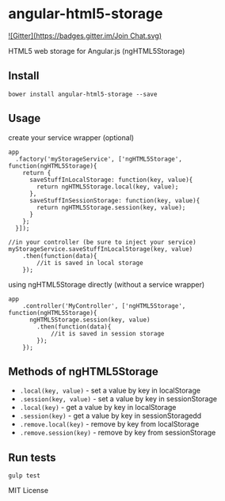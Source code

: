# angular-html5-storage
[![Gitter](https://badges.gitter.im/Join Chat.svg)](https://gitter.im/chovy/angular-html5-storage?utm_source=badge&utm_medium=badge&utm_campaign=pr-badge&utm_content=badge)

HTML5 web storage for Angular.js (ngHTML5Storage)

## Install

    bower install angular-html5-storage --save

## Usage

create your service wrapper (optional)

    app
      .factory('myStorageService', ['ngHTML5Storage', function(ngHTML5Storage){
        return {
          saveStuffInLocalStorage: function(key, value){
            return ngHTML5Storage.local(key, value);
          },
          saveStuffInSessionStorage: function(key, value){
            return ngHTML5Storage.session(key, value);
          }
        };
      }]);

    //in your controller (be sure to inject your service)
    myStorageService.saveStuffInLocalStorage(key, value)
        .then(function(data){
            //it is saved in local storage
        });
        

using ngHTML5Storage directly (without a service wrapper)

    app
        .controller('MyController', ['ngHTML5Storage', function(ngHTML5Storage){
          ngHTML5Storage.session(key, value)
            .then(function(data){
                //it is saved in session storage
            });
        });

## Methods of ngHTML5Storage

* `.local(key, value)` - set a value by key in localStorage
* `.session(key, value)` - set a value by key in sessionStorage
* `.local(key)` - get a value by key in localStorage
* `.session(key)` - get a value by key in sessionStoragedd 
* `.remove.local(key)` - remove by key from localStorage
* `.remove.session(key)` - remove by key from sessionStorage


## Run tests

    gulp test




MIT License
